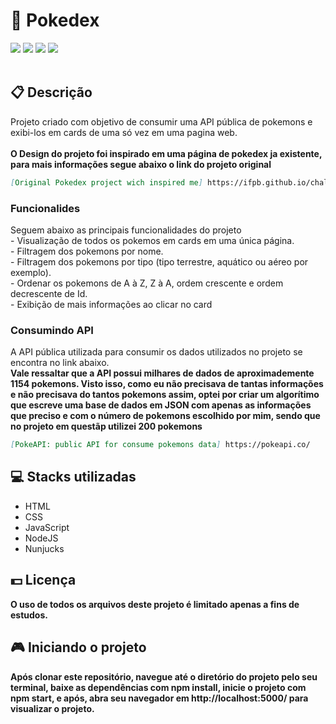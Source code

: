 <h1>📘 Pokedex</h1>
<div class="badges">
  <img src="https://img.shields.io/badge/html5-%23E34F26.svg?style=for-the-badge&logo=html5&logoColor=white">
  <img src="https://img.shields.io/badge/css3-%231572B6.svg?style=for-the-badge&logo=css3&logoColor=white">
  <img src="https://img.shields.io/badge/javascript-%23323330.svg?style=for-the-badge&logo=javascript&logoColor=%23F7DF1E">
  <img src="https://img.shields.io/badge/node.js-6DA55F?style=for-the-badge&logo=node.js&logoColor=white">
</div>
<br>
<h2>📋 Descrição</h2>
<p>
  Projeto criado com objetivo de consumir uma API pública de pokemons e exibi-los em cards de uma só vez em uma pagina web.
  <br>
  <br>
  <b>O Design do projeto foi inspirado em uma página de pokedex ja existente, para mais informações segue abaixo o link do projeto original</b>
</p>

```md
[Original Pokedex project wich inspired me] https://ifpb.github.io/challenges/web/front-end/js/pokedex/
```

<h3>Funcionalides</h3>
<p>
  Seguem abaixo as principais funcionalidades do projeto
  <br> - Visualização de todos os pokemos em cards em uma única página.
  <br> - Filtragem dos pokemons por nome.
  <br> - Filtragem dos pokemons por tipo (tipo terrestre, aquático ou aéreo por exemplo).
  <br> - Ordenar os pokemons de A à Z, Z à A, ordem crescente e ordem decrescente de Id.
  <br> - Exibição de mais informações ao clicar no card
</p>

<h3>Consumindo API</h3>
<p> A API pública utilizada para consumir os dados utilizados no projeto se encontra no link abaixo.<br>
    <b>Vale ressaltar que a API possui milhares de dados de aproximademente 1154 pokemons. Visto isso,
    como eu não precisava de tantas informações e não precisava do tantos pokemons assim, optei por criar 
    um algorítimo que escreve uma base de dados em JSON com apenas as informações que preciso e com o número
    de pokemons escolhido por mim, sendo que no projeto em questãp utilizei 200 pokemons</b>
</p>

```md
[PokeAPI: public API for consume pokemons data] https://pokeapi.co/
```









<h2> 💻 Stacks utilizadas</h2>
<ul>
  <li>HTML</li>
  <li>CSS</li>
  <li>JavaScript</li>
  <li>NodeJS</li>
  <li>Nunjucks</li>
</ul>
<h2> 💵 Licença</h2>
<p><b>O uso de todos os arquivos deste projeto é limitado apenas a fins de estudos.<b></p>


<h2> 🎮 Iniciando o projeto</h2>
<p>Após clonar este repositório, navegue até o diretório do projeto pelo seu terminal, baixe as dependências com <b>npm install</b>, inicie o projeto com 
  <b>npm start</b>, e após, abra seu navegador em <b>http://localhost:5000/</b> para visualizar o projeto.</p>
